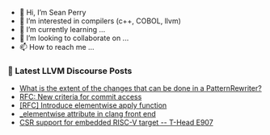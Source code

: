 - 👋 Hi, I’m Sean Perry
- 👀 I’m interested in compilers (c++, COBOL, llvm)
- 🌱 I’m currently learning ...
- 💞️ I’m looking to collaborate on ...
- 📫 How to reach me ...

<!---
s66perry/s66perry is a ✨ special ✨ repository because its `README.md` (this file) appears on your GitHub profile.
You can click the Preview link to take a look at your changes.
--->
### 📕 Latest LLVM Discourse Posts

<!-- DISCOURSE-LLVM:START -->
- [What is the extent of the changes that can be done in a PatternRewriter?](https://discourse.llvm.org/t/what-is-the-extent-of-the-changes-that-can-be-done-in-a-patternrewriter/76343#post_1)
- [RFC: New criteria for commit access](https://discourse.llvm.org/t/rfc-new-criteria-for-commit-access/76290?page=3#post_48)
- [[RFC] Introduce elementwise apply function](https://discourse.llvm.org/t/rfc-introduce-elementwise-apply-function/72814?page=2#post_30)
- [_elementwise attribute in clang front end](https://discourse.llvm.org/t/elementwise-attribute-in-clang-front-end/76342#post_1)
- [CSR support for embedded RISC-V target -- T-Head E907](https://discourse.llvm.org/t/csr-support-for-embedded-risc-v-target-t-head-e907/76341#post_1)
<!-- DISCOURSE-LLVM:END -->
